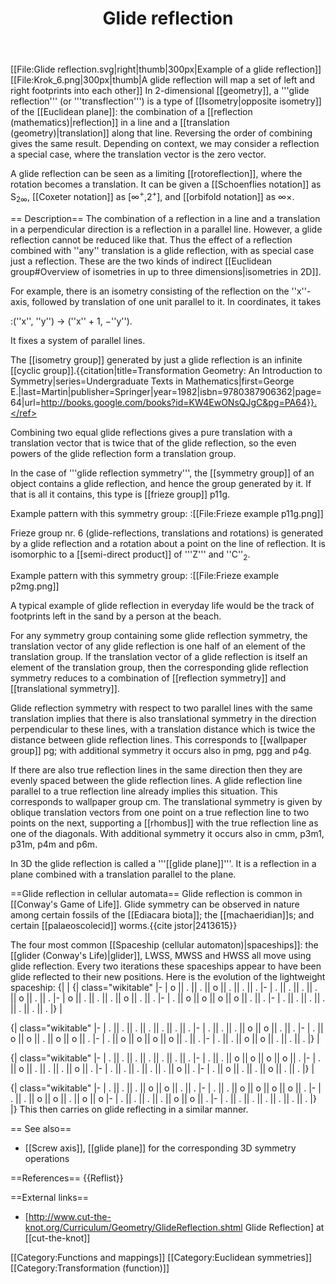 ﻿---
lastrevid: 647283417
pageid: 412984
canonicalurl: http://en.wikipedia.org/wiki/Glide_reflection
title: Glide reflection
editurl: http://en.wikipedia.org/w/index.php?title=Glide_reflection&action=edit
length: 6260
contentmodel: wikitext
pagelanguage: en
touched: 2015-02-15T19:42:14Z
ns: 0
fullurl: http://en.wikipedia.org/wiki/Glide_reflection
---

[[File:Glide reflection.svg|right|thumb|300px|Example of a glide reflection]] 
[[File:Krok_6.png|300px|thumb|A glide reflection will map a set of left and right footprints into each other]]
In 2-dimensional [[geometry]], a '''glide reflection''' (or '''transflection''') is a type of [[Isometry|opposite isometry]] of the [[Euclidean plane]]: the combination of a [[reflection (mathematics)|reflection]] in a line and a [[translation (geometry)|translation]] along that line. Reversing the order of combining gives the same result. Depending on context, we may consider a reflection a special case, where the translation vector is the zero vector.

A glide reflection can be seen as a limiting [[rotoreflection]], where the rotation becomes a translation. It can be given a [[Schoenflies notation]] as S<sub>2&infin;</sub>, [[Coxeter notation]] as [&infin;<sup>+</sup>,2<sup>+</sup>], and [[orbifold notation]] as &infin;×.

== Description==
The combination of a reflection in a line and a translation in a perpendicular direction is a reflection in a parallel line. However, a glide reflection cannot be reduced like that. Thus the effect of a reflection combined with ''any'' translation is a glide reflection, with as special case just a reflection. These are the two kinds of indirect [[Euclidean group#Overview of isometries in up to three dimensions|isometries in 2D]].

For example, there is an isometry consisting of the reflection on the ''x''-axis, followed by translation of one unit parallel to it. In coordinates, it takes 

:(''x'', ''y'') → (''x'' + 1, &minus;''y'').

It fixes a system of parallel lines.

The [[isometry group]] generated by just a glide reflection is an infinite [[cyclic group]].<ref>{{citation|title=Transformation Geometry: An Introduction to Symmetry|series=Undergraduate Texts in Mathematics|first=George E.|last=Martin|publisher=Springer|year=1982|isbn=9780387906362|page=64|url=http://books.google.com/books?id=KW4EwONsQJgC&pg=PA64}}.</ref>

Combining two equal glide reflections gives a pure translation with a translation vector that is twice that of the glide reflection, so the even powers of the glide reflection form a translation group.

In the case of '''glide reflection symmetry''', the [[symmetry group]] of an object contains a glide reflection, and hence the group generated by it. If that is all it contains, this type is [[frieze group]] p11g.

Example pattern with this symmetry group:
:[[File:Frieze example p11g.png]]

Frieze group nr. 6 (glide-reflections, translations and rotations) is generated by a glide reflection and a rotation about a point on the line of reflection. It is isomorphic to a [[semi-direct product]] of '''Z''' and ''C''<sub>2</sub>.

Example pattern with this symmetry group:
:[[File:Frieze example p2mg.png]]

A typical example of glide reflection in everyday life would be the track of footprints left in the sand by a person at the beach.
 
For any symmetry group containing some glide reflection symmetry, the translation vector of any glide reflection is one half of an element of the translation group. If the translation vector of a glide reflection is itself an element of the translation group, then the corresponding glide reflection symmetry reduces to a combination of [[reflection symmetry]] and [[translational symmetry]].

Glide reflection symmetry with respect to two parallel lines with the same translation implies that there is also translational symmetry in the direction perpendicular to these lines, with a translation distance which is twice the distance between glide reflection lines. This corresponds to [[wallpaper group]] pg; with additional symmetry it occurs also in pmg, pgg and p4g.

If there are also true reflection lines in the same direction then they are evenly spaced between the glide reflection lines. A glide reflection line parallel to a true reflection line already implies this situation. This corresponds to wallpaper group cm. The translational symmetry is given by oblique translation vectors from one point on a true reflection line to two points on the next, supporting a [[rhombus]] with the true reflection line as one of the diagonals. With additional symmetry it occurs also in cmm, p3m1, p31m, p4m and p6m.

In 3D the glide reflection is called a '''[[glide plane]]'''. It is a reflection in a plane combined with a translation parallel to the plane.

==Glide reflection in cellular automata==
Glide reflection is common in [[Conway's Game of Life]]. Glide symmetry can be observed in nature among certain fossils of the [[Ediacara biota]]; the [[machaeridian]]s; and certain [[palaeoscolecid]] worms.<ref>{{cite jstor|2413615}}</ref>

The four most common [[Spaceship (cellular automaton)|spaceships]]: the [[glider (Conway's Life)|glider]], LWSS, MWSS and HWSS all move using glide reflection. Every two iterations these spaceships appear to have been glide reflected to their new positions. Here is the evolution of the lightweight spaceship:
{|
|
{| class="wikitable"
|-
| o || . || . || o || . || . || .
|-
| . || . || . || . || o || . || .
|-
| o || . || . || . || o || . || .
|-
| . || o || o || o || o || . || .
|-
| . || . || . || . || . || . || .
|}
|

{| class="wikitable"
|-
| . || . || . || . || . || . || .
|-
| . || . || . || o || o || . || .
|-
| . || o || o || . || o || o || .
|-
| . || o || o || o || o || . || .
|-
| . || . || o || o || . || . || .
|}
|

{| class="wikitable"
|-
| . || . || . || . || . || . || .
|-
| . || . || o || o || o || o || .
|-
| . || o || . || . || . || o || .
|-
| . || . || . || . || . || o || .
|-
| . || o || . || . || o || . || .
|}
|

{| class="wikitable"
|-
| . || . || . || o || o || . || .
|-
| . || . || o || o || o || o || .
|-
| . || . || o || o || . || o || o
|-
| . || . || . || . || o || o || .
|-
| . || . || . || . || . || . || .
|}
|}
This then carries on glide reflecting in a similar manner.

== See also==
* [[Screw axis]], [[glide plane]] for the corresponding 3D symmetry operations

==References==
{{Reflist}}

==External links==
* [http://www.cut-the-knot.org/Curriculum/Geometry/GlideReflection.shtml Glide Reflection] at [[cut-the-knot]]

[[Category:Functions and mappings]]
[[Category:Euclidean symmetries]]
[[Category:Transformation (function)]]